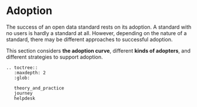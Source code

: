 # Adoption

The success of an open data standard rests on its adoption. A standard with no users is hardly a standard at all. However, depending on the nature of a standard, there may be different approaches to successful adoption. 

This section considers **the adoption curve**, different **kinds of adopters**, and different strategies to support adoption.


```eval_rst
.. toctree::
   :maxdepth: 2
   :glob:

   theory_and_practice
   journey
   helpdesk

```
